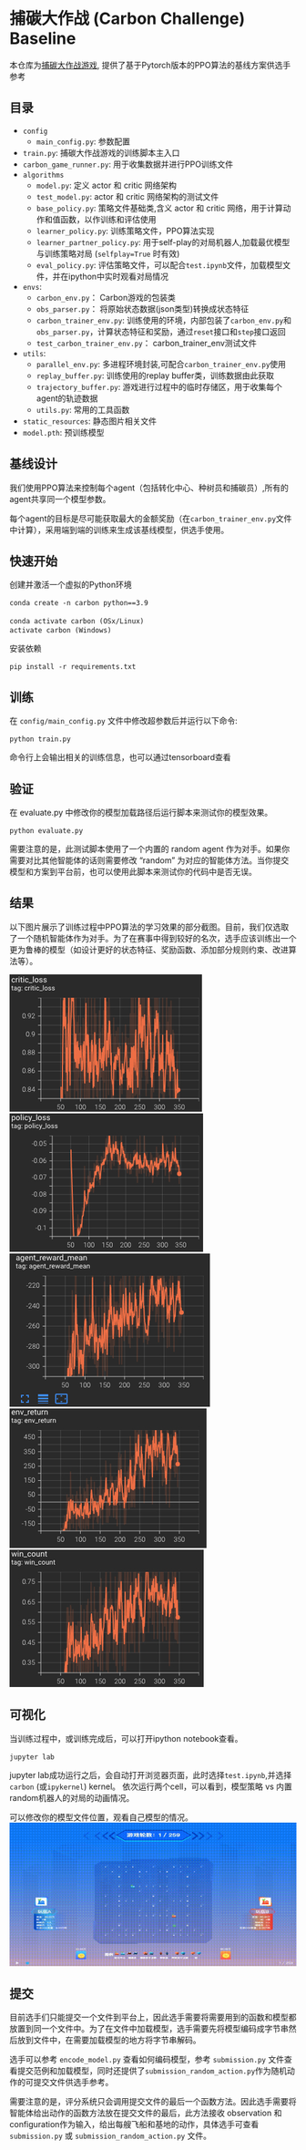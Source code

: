 # 捕碳大作战 (Carbon Challenge) Baseline

本仓库为[捕碳大作战游戏](https://github.com/moliqingwa/carbon_challenge), 提供了基于Pytorch版本的PPO算法的基线方案供选手参考

## 目录
* `config`
  * `main_config.py`: 参数配置
* `train.py`: 捕碳大作战游戏的训练脚本主入口
* `carbon_game_runner.py`: 用于收集数据并进行PPO训练文件
* `algorithms`
  * `model.py`: 定义 actor 和 critic 网络架构
  * `test_model.py`: actor 和 critic 网络架构的测试文件
  * `base_policy.py`: 策略文件基础类,含义 actor 和 critic 网络，用于计算动作和值函数，以作训练和评估使用
  * `learner_policy.py`: 训练策略文件，PPO算法实现
  * `learner_partner_policy.py`: 用于self-play的对局机器人,加载最优模型与训练策略对局 (`selfplay=True` 时有效)
  * `eval_policy.py`: 评估策略文件，可以配合`test.ipynb`文件，加载模型文件，并在ipython中实时观看对局情况
* `envs`: 
  * `carbon_env.py`： Carbon游戏的包装类
  * `obs_parser.py`： 将原始状态数据(json类型)转换成状态特征
  * `carbon_trainer_env.py`: 训练使用的环境，内部包装了`carbon_env.py`和`obs_parser.py`，计算状态特征和奖励，通过`reset`接口和`step`接口返回
  * `test_carbon_trainer_env.py`： carbon_trainer_env测试文件
* `utils`:
  * `parallel_env.py`: 多进程环境封装,可配合`carbon_trainer_env.py`使用
  * `replay_buffer.py`: 训练使用的replay buffer类，训练数据由此获取
  * `trajectory_buffer.py`: 游戏进行过程中的临时存储区，用于收集每个agent的轨迹数据
  * `utils.py`: 常用的工具函数
* `static_resources`: 静态图片相关文件
* `model.pth`: 预训练模型

## 基线设计
我们使用PPO算法来控制每个agent（包括转化中心、种树员和捕碳员）,所有的agent共享同一个模型参数。

每个agent的目标是尽可能获取最大的金额奖励（在`carbon_trainer_env.py`文件中计算），采用端到端的训练来生成该基线模型，供选手使用。

## 快速开始
创建并激活一个虚拟的Python环境
```shell
conda create -n carbon python==3.9

conda activate carbon (OSx/Linux)
activate carbon (Windows)
```

安装依赖
```shell
pip install -r requirements.txt
```

## 训练
在 `config/main_config.py` 文件中修改超参数后并运行以下命令:
```shell
python train.py
```
命令行上会输出相关的训练信息，也可以通过tensorboard查看

## 验证
在 evaluate.py 中修改你的模型加载路径后运行脚本来测试你的模型效果。
```shell
python evaluate.py
```
需要注意的是，此测试脚本使用了一个内置的 random agent 作为对手。如果你需要对比其他智能体的话则需要修改 “random” 为对应的智能体方法。当你提交模型和方案到平台前，也可以使用此脚本来测试你的代码中是否无误。

## 结果
以下图片展示了训练过程中PPO算法的学习效果的部分截图。目前，我们仅选取了一个随机智能体作为对手。为了在赛事中得到较好的名次，选手应该训练出一个更为鲁棒的模型（如设计更好的状态特征、奖励函数、添加部分规则约束、改进算法等）。

![critic_loss](static_resources/critic_loss.jpg)
![policy_loss](static_resources/policy_loss.jpg)
![agent_reward_mean](static_resources/agent_reward_mean.jpg)
![env_return](static_resources/env_return.jpg)
![win_rate](static_resources/win_rate.jpg)

## 可视化
当训练过程中，或训练完成后，可以打开ipython notebook查看。
```shell
jupyter lab
```
jupyter lab成功运行之后，会自动打开浏览器页面，此时选择`test.ipynb`,并选择`carbon` (或`ipykernel`) kernel。
依次运行两个cell，可以看到，模型策略 vs 内置random机器人的对局的动画情况。

可以修改你的模型文件位置，观看自己模型的情况。
![game](static_resources/out.gif)

## 提交
目前选手们只能提交一个文件到平台上，因此选手需要将需要用到的函数和模型都放置到同一个文件中。为了在文件中加载模型，选手需要先将模型编码成字节串然后放到文件中，在需要加载模型的地方将字节串解码。

选手可以参考 `encode_model.py` 查看如何编码模型，参考 `submission.py` 文件查看提交范例和加载模型，同时还提供了`submission_random_action.py`作为随机动作的可提交文件供选手参考。

需要注意的是，评分系统只会调用提交文件的最后一个函数方法。因此选手需要将智能体给出动作的函数方法放在提交文件的最后，此方法接收 observation 和 configuration作为输入，给出每艘飞船和基地的动作，具体选手可查看 `submission.py` 或 `submission_random_action.py` 文件。
